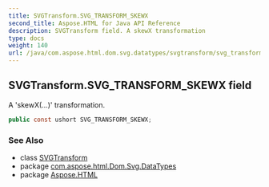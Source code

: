 ```yaml
---
title: SVGTransform.SVG_TRANSFORM_SKEWX
second_title: Aspose.HTML for Java API Reference
description: SVGTransform field. A skewX transformation
type: docs
weight: 140
url: /java/com.aspose.html.dom.svg.datatypes/svgtransform/svg_transform_skewx/
---
```

## SVGTransform.SVG_TRANSFORM_SKEWX field

A 'skewX(…)' transformation.

```java
public const ushort SVG_TRANSFORM_SKEWX;
```

### See Also

* class [SVGTransform](../)
* package [com.aspose.html.Dom.Svg.DataTypes](../../svgtransform/)
* package [Aspose.HTML](../../../)
